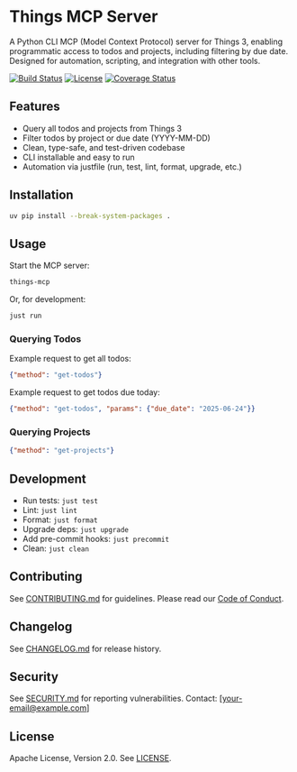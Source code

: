 # Things MCP Server

A Python CLI MCP (Model Context Protocol) server for Things 3, enabling programmatic access to todos and projects, including filtering by due date. Designed for automation, scripting, and integration with other tools.

[![Build Status](https://github.com/alexanderwillner/things-mcp/actions/workflows/ci.yml/badge.svg)](https://github.com/alexanderwillner/things-mcp/actions/workflows/ci.yml)
[![License](https://img.shields.io/github/license/alexanderwillner/things-mcp)](LICENSE)
[![Coverage Status](https://img.shields.io/badge/coverage-100%25-brightgreen)](coverage.xml)

## Features

- Query all todos and projects from Things 3
- Filter todos by project or due date (YYYY-MM-DD)
- Clean, type-safe, and test-driven codebase
- CLI installable and easy to run
- Automation via justfile (run, test, lint, format, upgrade, etc.)

## Installation

```sh
uv pip install --break-system-packages .
```

## Usage

Start the MCP server:

```sh
things-mcp
```

Or, for development:

```sh
just run
```

### Querying Todos

Example request to get all todos:

```json
{"method": "get-todos"}
```

Example request to get todos due today:

```json
{"method": "get-todos", "params": {"due_date": "2025-06-24"}}
```

### Querying Projects

```json
{"method": "get-projects"}
```

## Development

- Run tests: `just test`
- Lint: `just lint`
- Format: `just format`
- Upgrade deps: `just upgrade`
- Add pre-commit hooks: `just precommit`
- Clean: `just clean`

## Contributing

See [CONTRIBUTING.md](CONTRIBUTING.md) for guidelines. Please read our [Code of Conduct](CODE_OF_CONDUCT.md).

## Changelog

See [CHANGELOG.md](CHANGELOG.md) for release history.

## Security

See [SECURITY.md](SECURITY.md) for reporting vulnerabilities. Contact: [your-email@example.com]

## License

Apache License, Version 2.0. See [LICENSE](LICENSE).
